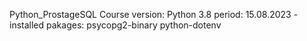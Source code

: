 Python_ProstageSQL Course
version: Python 3.8
period: 15.08.2023 - 
installed pakages: psycopg2-binary
                   python-dotenv  

